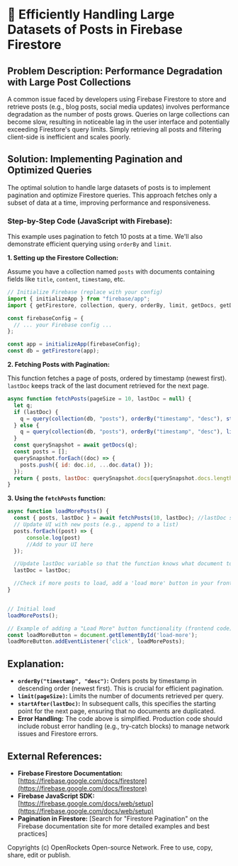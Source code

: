 # 🐞 Efficiently Handling Large Datasets of Posts in Firebase Firestore


## Problem Description:  Performance Degradation with Large Post Collections

A common issue faced by developers using Firebase Firestore to store and retrieve posts (e.g., blog posts, social media updates) involves performance degradation as the number of posts grows.  Queries on large collections can become slow, resulting in noticeable lag in the user interface and potentially exceeding Firestore's query limits.  Simply retrieving all posts and filtering client-side is inefficient and scales poorly.


## Solution: Implementing Pagination and Optimized Queries

The optimal solution to handle large datasets of posts is to implement pagination and optimize Firestore queries.  This approach fetches only a subset of data at a time, improving performance and responsiveness.

### Step-by-Step Code (JavaScript with Firebase):

This example uses pagination to fetch 10 posts at a time.  We'll also demonstrate efficient querying using `orderBy` and `limit`.

**1.  Setting up the Firestore Collection:**

Assume you have a collection named `posts` with documents containing fields like `title`, `content`, `timestamp`, etc.

```javascript
// Initialize Firebase (replace with your config)
import { initializeApp } from "firebase/app";
import { getFirestore, collection, query, orderBy, limit, getDocs, getDoc, doc } from "firebase/firestore";

const firebaseConfig = {
  // ... your Firebase config ...
};

const app = initializeApp(firebaseConfig);
const db = getFirestore(app);
```


**2.  Fetching Posts with Pagination:**

This function fetches a page of posts, ordered by timestamp (newest first).  `lastDoc` keeps track of the last document retrieved for the next page.

```javascript
async function fetchPosts(pageSize = 10, lastDoc = null) {
  let q;
  if (lastDoc) {
    q = query(collection(db, "posts"), orderBy("timestamp", "desc"), startAfter(lastDoc), limit(pageSize));
  } else {
    q = query(collection(db, "posts"), orderBy("timestamp", "desc"), limit(pageSize));
  }
  const querySnapshot = await getDocs(q);
  const posts = [];
  querySnapshot.forEach((doc) => {
    posts.push({ id: doc.id, ...doc.data() });
  });
  return { posts, lastDoc: querySnapshot.docs[querySnapshot.docs.length - 1] };
}
```

**3.  Using the `fetchPosts` function:**

```javascript
async function loadMorePosts() {
  const { posts, lastDoc } = await fetchPosts(10, lastDoc); //lastDoc starts as null initially.  
  // Update UI with new posts (e.g., append to a list)
  posts.forEach((post) => {
      console.log(post)
      //Add to your UI here
  });

  //Update lastDoc variable so that the function knows what document to start the next query from. 
  lastDoc = lastDoc;

  //Check if more posts to load, add a 'load more' button in your frontend.
}


// Initial load
loadMorePosts();

// Example of adding a "Load More" button functionality (frontend code)
const loadMoreButton = document.getElementById('load-more');
loadMoreButton.addEventListener('click', loadMorePosts);
```


## Explanation:

- **`orderBy("timestamp", "desc")`:**  Orders posts by timestamp in descending order (newest first).  This is crucial for efficient pagination.
- **`limit(pageSize)`:** Limits the number of documents retrieved per query.
- **`startAfter(lastDoc)`:**  In subsequent calls, this specifies the starting point for the next page, ensuring that no documents are duplicated.
- **Error Handling:**  The code above is simplified.  Production code should include robust error handling (e.g., try-catch blocks) to manage network issues and Firestore errors.


## External References:

- **Firebase Firestore Documentation:** [https://firebase.google.com/docs/firestore](https://firebase.google.com/docs/firestore)
- **Firebase JavaScript SDK:** [https://firebase.google.com/docs/web/setup](https://firebase.google.com/docs/web/setup)
- **Pagination in Firestore:** [Search for "Firestore Pagination" on the Firebase documentation site for more detailed examples and best practices]


Copyrights (c) OpenRockets Open-source Network. Free to use, copy, share, edit or publish.

